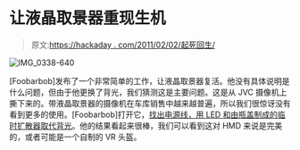 # 让液晶取景器重现生机

> 原文:[https://hackaday . com/2011/02/02/起死回生/](https://hackaday.com/2011/02/02/bringing-an-lcd-viewfinder-back-to-life/)

![](../Images/0d399cbbcc34aefd0181a1b459d72595.png "IMG_0338-640")

[Foobarbob]发布了一个非常简单的工作，让液晶取景器复活。他没有具体说明是什么问题，但由于他更换了背光，我们猜测这是主要问题。这是从 JVC 摄像机上撕下来的。带液晶取景器的摄像机在车库销售中越来越普遍，所以我们很惊讶没有看到更多的使用。[Foobarbob]打开它，[找出电源线，用 LED 和由瓶盖制成的临时扩散器取代背光](http://forums.hackaday.com/viewtopic.php?f=3&t=135)。他的结果看起来很棒，我们可以看到这对 HMD 来说是完美的，或者可能是一个自制的 VR 头盔。